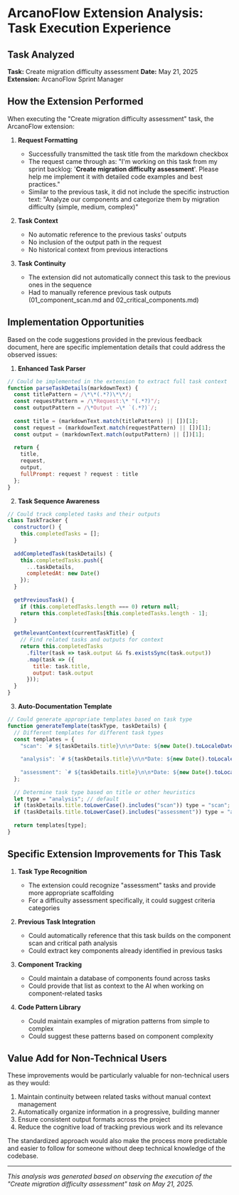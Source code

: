# ArcanoFlow Extension Analysis: Task Execution Experience

## Task Analyzed
**Task:** Create migration difficulty assessment
**Date:** May 21, 2025
**Extension:** ArcanoFlow Sprint Manager

## How the Extension Performed

When executing the "Create migration difficulty assessment" task, the ArcanoFlow extension:

1. **Request Formatting**
   - Successfully transmitted the task title from the markdown checkbox
   - The request came through as: "I'm working on this task from my sprint backlog: '**Create migration difficulty assessment**'. Please help me implement it with detailed code examples and best practices."
   - Similar to the previous task, it did not include the specific instruction text: "Analyze our components and categorize them by migration difficulty (simple, medium, complex)"

2. **Task Context**
   - No automatic reference to the previous tasks' outputs
   - No inclusion of the output path in the request
   - No historical context from previous interactions

3. **Task Continuity**
   - The extension did not automatically connect this task to the previous ones in the sequence
   - Had to manually reference previous task outputs (01_component_scan.md and 02_critical_components.md)

## Implementation Opportunities

Based on the code suggestions provided in the previous feedback document, here are specific implementation details that could address the observed issues:

1. **Enhanced Task Parser**
```javascript
// Could be implemented in the extension to extract full task context
function parseTaskDetails(markdownText) {
  const titlePattern = /\*\*(.*?)\*\*/;
  const requestPattern = /\*Request:\* "(.*?)"/;
  const outputPattern = /\*Output →\* `(.*?)`/;
  
  const title = (markdownText.match(titlePattern) || [])[1];
  const request = (markdownText.match(requestPattern) || [])[1];
  const output = (markdownText.match(outputPattern) || [])[1];
  
  return {
    title,
    request,
    output,
    fullPrompt: request ? request : title
  };
}
```

2. **Task Sequence Awareness**
```javascript
// Could track completed tasks and their outputs
class TaskTracker {
  constructor() {
    this.completedTasks = [];
  }
  
  addCompletedTask(taskDetails) {
    this.completedTasks.push({
      ...taskDetails,
      completedAt: new Date()
    });
  }
  
  getPreviousTask() {
    if (this.completedTasks.length === 0) return null;
    return this.completedTasks[this.completedTasks.length - 1];
  }
  
  getRelevantContext(currentTaskTitle) {
    // Find related tasks and outputs for context
    return this.completedTasks
      .filter(task => task.output && fs.existsSync(task.output))
      .map(task => ({
        title: task.title,
        output: task.output
      }));
  }
}
```

3. **Auto-Documentation Template**
```javascript
// Could generate appropriate templates based on task type
function generateTemplate(taskType, taskDetails) {
  // Different templates for different task types
  const templates = {
    "scan": `# ${taskDetails.title}\n\n*Date: ${new Date().toLocaleDateString()}*\n\n## Methodology\n\n[To be completed]\n\n## Findings\n\n[To be completed]\n\n## Recommendations\n\n[To be completed]`,
    
    "analysis": `# ${taskDetails.title}\n\n*Date: ${new Date().toLocaleDateString()}*\n\n## Approach\n\n[To be completed]\n\n## Analysis Results\n\n[To be completed]\n\n## Recommendations\n\n[To be completed]`,
    
    "assessment": `# ${taskDetails.title}\n\n*Date: ${new Date().toLocaleDateString()}*\n\n## Assessment Criteria\n\n[To be completed]\n\n## Component Categorization\n\n[To be completed]\n\n## Migration Strategy\n\n[To be completed]`
  };
  
  // Determine task type based on title or other heuristics
  let type = "analysis"; // default
  if (taskDetails.title.toLowerCase().includes("scan")) type = "scan";
  if (taskDetails.title.toLowerCase().includes("assessment")) type = "assessment";
  
  return templates[type];
}
```

## Specific Extension Improvements for This Task

1. **Task Type Recognition**
   - The extension could recognize "assessment" tasks and provide more appropriate scaffolding
   - For a difficulty assessment specifically, it could suggest criteria categories

2. **Previous Task Integration**
   - Could automatically reference that this task builds on the component scan and critical path analysis
   - Could extract key components already identified in previous tasks

3. **Component Tracking**
   - Could maintain a database of components found across tasks
   - Could provide that list as context to the AI when working on component-related tasks

4. **Code Pattern Library**
   - Could maintain examples of migration patterns from simple to complex
   - Could suggest these patterns based on component complexity

## Value Add for Non-Technical Users

These improvements would be particularly valuable for non-technical users as they would:

1. Maintain continuity between related tasks without manual context management
2. Automatically organize information in a progressive, building manner
3. Ensure consistent output formats across the project 
4. Reduce the cognitive load of tracking previous work and its relevance

The standardized approach would also make the process more predictable and easier to follow for someone without deep technical knowledge of the codebase.

---

*This analysis was generated based on observing the execution of the "Create migration difficulty assessment" task on May 21, 2025.*
